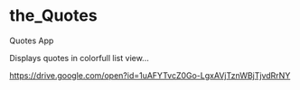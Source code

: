 # the_Quotes
Quotes App

Displays quotes in colorfull list view...

https://drive.google.com/open?id=1uAFYTvcZ0Go-LgxAVjTznWBjTjvdRrNY
